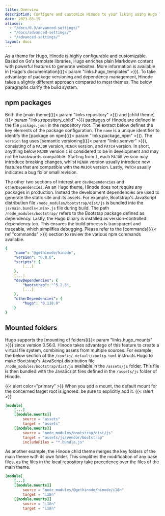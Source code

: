 ```yaml
---
title: Overview
description: Configure and customize Hinode to your liking using Hugo Templating and npm dependencies.
date: 2023-03-15
aliases:
  - "/docs/0.9/advanced-settings/"
  - "/docs/advanced-settings/"
  - "/advanced-settings/"
layout: docs
---
```


As a theme for Hugo, Hinode is highly configurable and customizable. Based on Go's template libraries, Hugo enriches plain Markdown content with powerful features to generate websites. More information is available in [Hugo's documentation]({{< param "links.hugo_templates" >}}). To take advantage of package versioning and dependency management, Hinode takes a slightly different approach compared to most themes. The below paragraphs clarify the build system.

## npm packages

Both the [main theme]({{< param "links.repository" >}}) and [child theme]({{< param "links.repository_child" >}}) packages of Hinode are defined in the file `package.json` in the repository root. The extract below defines the key elements of the package configuration. The `name` is a unique identifier to identify the [package on npm]({{< param "links.package_npm" >}}). The `version` tag uses [semantic versioning]({{< param "links.semver" >}}), consisting of a `MAJOR` version, `MINOR` version, and `PATCH` version. In short, anything below `MAJOR` version `1` is considered to be in development and may not be backwards compatible. Starting from `1`, each `MAJOR` version may introduce breaking changes, whilst `MINOR` version usually introduce new features that are compatible with the `MAJOR` version. Lastly, `PATCH` usually indicates a bug fix or small revision.

The other two sections of interest are `devDependencies` and `otherDependencies`. As an Hugo theme, Hinode does not require any packages in production. Instead the development dependencies are used to generate the static site and its assets. For example, Bootstrap's JavaScript distribution file `/node_modules/bootstrap/dist/js` is bundled into the `js/main.bundle<.min>.js` file during build. The path `/node_modules/bootstrap/` refers to the Bootstap package defined as dependency. Lastly, the Hugo binary is installed as version-controlled dependency too. This ensures the build process is transparent and traceable, which simplifies debugging. Please refer to the [commands]({{< ref "commands" >}}) section to review the various npm commands available.

```yml
{
    "name": "@gethinode/hinode",
    "version": "0.8.0",
    "scripts": {
        [...]
    },
    [...]
    "devDependencies": {
        "bootstrap": "^5.2.3",
        [...]
    },
    "otherDependencies": {
        "hugo": "0.110.0"
    }
}
```

## Mounted folders

Hugo supports the [mounting of folders]({{< param "links.hugo_mounts" >}}) since version 0.56.0. Hinode takes advantage of this feature to create a virtual file system, combining assets from multiple sources. For example, the below section of the `/config/_default/config.toml` instructs Hugo to make Bootstrap's JavaScript distribution file `/node_modules/bootstrap/dist/js` available in the `/assets/js` folder. This file is then bundled with the JavaScript files defined in the `/assets/js` folder of Hinode.

{{< alert color="primary" >}}
    When you add a mount, the default mount for the concerned target root is ignored: be sure to explicitly add it.
{{< /alert >}}

```toml
[module]
    [...]
    [[module.mounts]]
        source = "assets"
        target = "assets"
    [[module.mounts]]
        source = "node_modules/bootstrap/dist/js"
        target = "assets/js/vendor/bootstrap"
        includeFiles = "*.bundle.js"
```

As another example, the Hinode child theme merges the key folders of the main theme with its own folder. This simplifies the modification of any base files, as the files in the local repository take precedence over the files of the main theme.

```toml
[module]
    [...]
    [[module.mounts]]
        source = "node_modules/@gethinode/hinode/i18n"
        target = "i18n"
    [[module.mounts]]
        source = "i18n"
        target = "i18n"  
```
